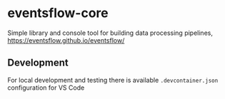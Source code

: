 # eventsflow-core

Simple library and console tool for building data processing pipelines, https://eventsflow.github.io/eventsflow/

## Development

For local development and testing there is available `.devcontainer.json` configuration for VS Code 

